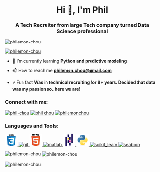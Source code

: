 <h1 align="center">Hi 👋, I'm Phil</h1>
<h3 align="center">A Tech Recruiter from large Tech company turned Data Science professional</h3>

<p align="left"> <img src="https://komarev.com/ghpvc/?username=philemon-chou&label=Profile%20views&color=0e75b6&style=flat" alt="philemon-chou" /> </p>

<p align="left"> <a href="https://github.com/ryo-ma/github-profile-trophy"><img src="https://github-profile-trophy.vercel.app/?username=philemon-chou" alt="philemon-chou" /></a> </p>

- 🌱 I’m currently learning **Python and predictive modeling**

- 📫 How to reach me **philemon.chou@gmail.com**

- ⚡ Fun fact **Was in technical recruiting for 8+ years. Decided that data was my passion so..here we are!**

<h3 align="left">Connect with me:</h3>
<p align="left">
<a href="https://linkedin.com/in/phil-chou" target="blank"><img align="center" src="https://raw.githubusercontent.com/rahuldkjain/github-profile-readme-generator/master/src/images/icons/Social/linked-in-alt.svg" alt="phil-chou" height="30" width="40" /></a>
<a href="https://kaggle.com/phil chou" target="blank"><img align="center" src="https://raw.githubusercontent.com/rahuldkjain/github-profile-readme-generator/master/src/images/icons/Social/kaggle.svg" alt="phil chou" height="30" width="40" /></a>
<a href="https://instagram.com/philemonchou" target="blank"><img align="center" src="https://raw.githubusercontent.com/rahuldkjain/github-profile-readme-generator/master/src/images/icons/Social/instagram.svg" alt="philemonchou" height="30" width="40" /></a>
</p>

<h3 align="left">Languages and Tools:</h3>
<p align="left"> <a href="https://www.w3schools.com/css/" target="_blank" rel="noreferrer"> <img src="https://raw.githubusercontent.com/devicons/devicon/master/icons/css3/css3-original-wordmark.svg" alt="css3" width="40" height="40"/> </a> <a href="https://git-scm.com/" target="_blank" rel="noreferrer"> <img src="https://www.vectorlogo.zone/logos/git-scm/git-scm-icon.svg" alt="git" width="40" height="40"/> </a> <a href="https://www.w3.org/html/" target="_blank" rel="noreferrer"> <img src="https://raw.githubusercontent.com/devicons/devicon/master/icons/html5/html5-original-wordmark.svg" alt="html5" width="40" height="40"/> </a> <a href="https://www.mathworks.com/" target="_blank" rel="noreferrer"> <img src="https://upload.wikimedia.org/wikipedia/commons/2/21/Matlab_Logo.png" alt="matlab" width="40" height="40"/> </a> <a href="https://pandas.pydata.org/" target="_blank" rel="noreferrer"> <img src="https://raw.githubusercontent.com/devicons/devicon/2ae2a900d2f041da66e950e4d48052658d850630/icons/pandas/pandas-original.svg" alt="pandas" width="40" height="40"/> </a> <a href="https://www.python.org" target="_blank" rel="noreferrer"> <img src="https://raw.githubusercontent.com/devicons/devicon/master/icons/python/python-original.svg" alt="python" width="40" height="40"/> </a> <a href="https://scikit-learn.org/" target="_blank" rel="noreferrer"> <img src="https://upload.wikimedia.org/wikipedia/commons/0/05/Scikit_learn_logo_small.svg" alt="scikit_learn" width="40" height="40"/> </a> <a href="https://seaborn.pydata.org/" target="_blank" rel="noreferrer"> <img src="https://seaborn.pydata.org/_images/logo-mark-lightbg.svg" alt="seaborn" width="40" height="40"/> </a> </p>

<p><img align="left" src="https://github-readme-stats.vercel.app/api/top-langs?username=philemon-chou&show_icons=true&locale=en&layout=compact" alt="philemon-chou" /></p>

<p>&nbsp;<img align="center" src="https://github-readme-stats.vercel.app/api?username=philemon-chou&show_icons=true&locale=en" alt="philemon-chou" /></p>

<p><img align="center" src="https://github-readme-streak-stats.herokuapp.com/?user=philemon-chou&" alt="philemon-chou" /></p>
